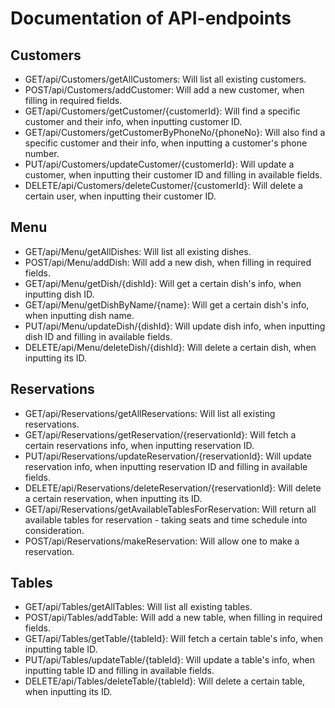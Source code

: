 # Documentation of API-endpoints

## Customers
* GET/api/Customers/getAllCustomers: Will list all existing customers.
* POST/api/Customers/addCustomer: Will add a new customer, when filling in required fields.
* GET/api/Customers/getCustomer/{customerId}: Will find a specific customer and their info, when inputting customer ID.
* GET/api/Customers/getCustomerByPhoneNo/{phoneNo}: Will also find a specific customer and their info, when inputting a customer's phone number.
* PUT/api/Customers/updateCustomer/{customerId}: Will update a customer, when inputting their customer ID and filling in available fields.
* DELETE/api/Customers/deleteCustomer/{customerId}: Will delete a certain user, when inputting their customer ID.

## Menu
* GET/api/Menu/getAllDishes: Will list all existing dishes.
* POST/api/Menu/addDish: Will add a new dish, when filling in required fields.
* GET/api/Menu/getDish/{dishId}: Will get a certain dish's info, when inputting dish ID.
* GET/api/Menu/getDishByName/{name}: Will get a certain dish's info, when inputting dish name.
* PUT/api/Menu/updateDish/{dishId}: Will update dish info, when inputting dish ID and filling in available fields.
* DELETE/api/Menu/deleteDish/{dishId}: Will delete a certain dish, when inputting its ID.

## Reservations
* GET/api/Reservations/getAllReservations: Will list all existing reservations.
* GET/api/Reservations/getReservation/{reservationId}: Will fetch a certain reservations info, when inputting reservation ID.
* PUT/api/Reservations/updateReservation/{reservationId}: Will update reservation info, when inputting reservation ID and filling in available fields.
* DELETE/api/Reservations/deleteReservation/{reservationId}: Will delete a certain reservation, when inputting its ID.
* GET/api/Reservations/getAvailableTablesForReservation: Will return all available tables for reservation - taking seats and time schedule into consideration.
* POST/api/Reservations/makeReservation: Will allow one to make a reservation.

## Tables
* GET/api/Tables/getAllTables: Will list all existing tables.
* POST/api/Tables/addTable: Will add a new table, when filling in required fields.
* GET/api/Tables/getTable/{tableId}: Will fetch a certain table's info, when inputting table ID.
* PUT/api/Tables/updateTable/{tableId}: Will update a table's info, when inputting table ID and filling in available fields.
* DELETE/api/Tables/deleteTable/{tableId}: Will delete a certain table, when inputting its ID.
